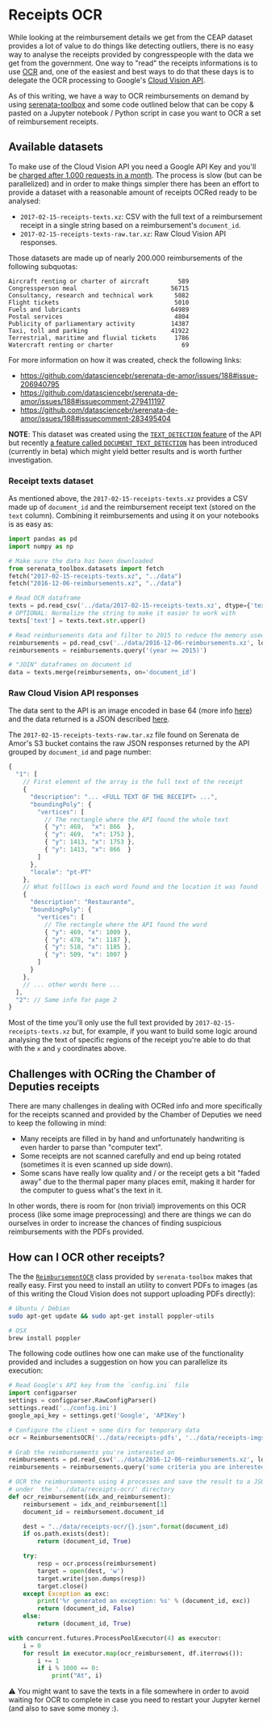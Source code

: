 # Receipts OCR

While looking at the reimbursement details we get from the CEAP dataset provides
a lot of value to do things like detecting outliers, there is no easy way to
analyse the receipts provided by congresspeople with the data we get from the
government. One way to "read" the receipts informations is to use
[OCR](https://en.wikipedia.org/wiki/Optical_character_recognition) and, one of
the easiest and best ways to do that these days is to delegate the OCR
processing to Google's [Cloud Vision API](https://cloud.google.com/vision/).

As of this writing, we have a way to OCR reimbursements on demand by using
[serenata-toolbox](https://github.com/datasciencebr/serenata-toolbox) and some
code outlined below that can be copy & pasted on a Jupyter notebook / Python
script in case you want to OCR a set of reimbursement receipts.

## Available datasets

To make use of the Cloud Vision API you need a Google API Key and you'll be
[charged after 1.000 requests in a month](https://cloud.google.com/vision/#cloud-vision-api-pricing).
The process is slow (but can be parallelized) and in order to make things
simpler there has been an effort to provide a dataset with a reasonable amount
of receipts OCRed ready to be analysed:

- `2017-02-15-receipts-texts.xz`: CSV with the full text of a reimbursement
  receipt in a single string based on a reimbursement's `document_id`.
- `2017-02-15-receipts-texts-raw.tar.xz`: Raw Cloud Vision API responses.

Those datasets are made up of nearly 200.000 reimbursements of the following
subquotas:

```
Aircraft renting or charter of aircraft        589
Congressperson meal                          56715
Consultancy, research and technical work      5082
Flight tickets                                5010
Fuels and lubricants                         64989
Postal services                               4804
Publicity of parliamentary activity          14387
Taxi, toll and parking                       41922
Terrestrial, maritime and fluvial tickets     1786
Watercraft renting or charter                   69
```

For more information on how it was created, check the following links:

- https://github.com/datasciencebr/serenata-de-amor/issues/188#issue-206940795
- https://github.com/datasciencebr/serenata-de-amor/issues/188#issuecomment-279411197
- https://github.com/datasciencebr/serenata-de-amor/issues/188#issuecomment-283495404

**NOTE**: This dataset was created using the [`TEXT_DETECTION` feature](https://cloud.google.com/vision/docs/detecting-text)
of the API but recently [a feature called `DOCUMENT_TEXT_DETECTION`](https://cloud.google.com/vision/docs/detecting-fulltext)
has been introduced (currently in beta) which might yield better results and is
worth further investigation.

### Receipt texts dataset

As mentioned above, the `2017-02-15-receipts-texts.xz` provides a CSV made up of
`document_id` and the reimbursement receipt text (stored on the `text` column).
Combining it reimbursements and using it on your notebooks is as easy as:

```python
import pandas as pd
import numpy as np

# Make sure the data has been downloaded
from serenata_toolbox.datasets import fetch
fetch("2017-02-15-receipts-texts.xz", "../data")
fetch("2016-12-06-reimbursements.xz", "../data")

# Read OCR dataframe
texts = pd.read_csv('../data/2017-02-15-receipts-texts.xz', dtype={'text': np.str}, low_memory=False)
# OPTIONAL: Normalize the string to make it easier to work with
texts['text'] = texts.text.str.upper()

# Read reimbursements data and filter to 2015 to reduce the memory used by it
reimbursements = pd.read_csv('../data/2016-12-06-reimbursements.xz', low_memory=False)
reimbursements = reimbursements.query('(year >= 2015)')

# "JOIN" dataframes on document id
data = texts.merge(reimbursements, on='document_id')
```

### Raw Cloud Vision API responses

The data sent to the API is an image encoded in base 64 (more info [here](https://cloud.google.com/vision/docs/reference/rest/v1/images/annotate#AnnotateImageRequest))
and the data returned is a JSON described [here](https://cloud.google.com/vision/docs/reference/rest/v1/images/annotate#annotateimageresponse).

The `2017-02-15-receipts-texts-raw.tar.xz` file found on Serenata de Amor's S3
bucket contains the raw JSON responses returned by the API grouped by
`document_id` and page number:

```javascript
{
  "1": [
    // First element of the array is the full text of the receipt
    {
      "description": "... <FULL TEXT OF THE RECEIPT> ...",
      "boundingPoly": {
        "vertices": [
          // The rectangle where the API found the whole text
          { "y": 469,  "x": 866  },
          { "y": 469,  "x": 1753 },
          { "y": 1413, "x": 1753 },
          { "y": 1413, "x": 866  }
        ]
      },
      "locale": "pt-PT"
    },
    // What folllows is each word found and the location it was found
    {
      "description": "Restaurante",
      "boundingPoly": {
        "vertices": [
          // The rectangle where the API found the word
          { "y": 469, "x": 1009 },
          { "y": 478, "x": 1187 },
          { "y": 518, "x": 1185 },
          { "y": 509, "x": 1007 }
        ]
      }
    },
    // ... other words here ...
  ],
  "2": // Same info for page 2
}
```

Most of the time you'll only use the full text provided by
`2017-02-15-receipts-texts.xz` but, for example, if you want to build some logic
around analysing the text of specific regions of the receipt you're able to do
that with the `x` and `y` coordinates above.

## Challenges with OCRing the Chamber of Deputies receipts

There are many challenges in dealing with OCRed info and more specifically for
the receipts scanned and provided by the Chamber of Deputies we need to keep the
following in mind:

- Many receipts are filled in by hand and unfortunately handwriting is even
  harder to parse than "computer text".
- Some receipts are not scanned carefully and end up being rotated (sometimes it
  is even scanned up side down).
- Some scans have really low quality and / or the receipt gets a bit "faded
  away" due to the thermal paper many places emit, making it harder for the
  computer to guess what's the text in it.

In other words, there is room for (non trivial) improvements on this OCR process
(like some image preprocessing) and there are things we can do ourselves in
order to increase the chances of finding suspicious reimbursements with the PDFs
provided.

## How can I OCR other receipts?

The the [`ReimbursementOCR`]() class provided by `serenata-toolbox` makes that
really easy. First you need to install an utility to convert PDFs to images (as
of this writing the Cloud Vision does not support uploading PDFs directly):

```sh
# Ubuntu / Debian
sudo apt-get update && sudo apt-get install poppler-utils

# OSX
brew install poppler
```

The following code outlines how one can make use of the functionality provided
and includes a suggestion on how you can parallelize its execution:

```python
# Read Google's API key from the `config.ini` file
import configparser
settings = configparser.RawConfigParser()
settings.read('../config.ini')
google_api_key = settings.get('Google', 'APIKey')

# Configure the client + some dirs for temporary data
ocr = ReimbursementsOCR('../data/receipts-pdfs', '../data/receipts-imgs')

# Grab the reimbursements you're interested on
reimbursements = pd.read_csv('../data/2016-12-06-reimbursements.xz', low_memory=False)
reimbursements = reimbursements.query('some criteria you are interested in')

# OCR the reimbursements using 4 processes and save the result to a JSON file
# under  the '../data/receipts-ocr/' directory
def ocr_reimbursement(idx_and_reimbursement):
    reimbursement = idx_and_reimbursement[1]
    document_id = reimbursement.document_id

    dest = "../data/receipts-ocr/{}.json".format(document_id)
    if os.path.exists(dest):
        return (document_id, True)

    try:
        resp = ocr.process(reimbursement)
        target = open(dest, 'w')
        target.write(json.dumps(resp))
        target.close()
    except Exception as exc:
        print('%r generated an exception: %s' % (document_id, exc))
        return (document_id, False)
    else:
        return (document_id, True)

with concurrent.futures.ProcessPoolExecutor(4) as executor:
    i = 0
    for result in executor.map(ocr_reimbursement, df.iterrows()):
        i += 1
        if i % 1000 == 0:
            print("At", i)
```

:warning: You might want to save the texts in a file somewhere in order to avoid
waiting for OCR to complete in case you need to restart your Jupyter kernel (and
also to save some money :).
